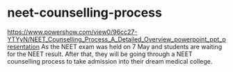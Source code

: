 # neet-counselling-process
https://www.powershow.com/view0/96cc27-YTYyN/NEET_Counselling_Process_A_Detailed_Overview_powerpoint_ppt_presentation As the NEET exam was held on 7 May and students are waiting for the NEET result. After that, they will be going through a NEET counselling process to take admission into their dream medical college. 
